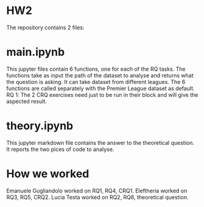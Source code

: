# HW2
The repository contains 2 files:
# main.ipynb
This jupyter files contain 6 functions, one for each of the RQ tasks. The functions take as input the path of the dataset to analyse and returns what the question is asking. It can take dataset from different leagues.
The 6 functions are called separately with the Premier League dataset as default.
RQ 1: 
The 2 CRQ exercises need just to be run in their block and will give the aspected result.

# theory.ipynb
This jupyter markdown file contains the answer to the theoretical question. It reports the two pices of code to analyse. 

# How we worked
Emanuele Gugliandolo worked on RQ1, RQ4, CRQ1.
Eleftheria  worked on RQ3, RQ5, CRQ2.
Lucia Testa worked on RQ2, RQ6, theoretical question.
